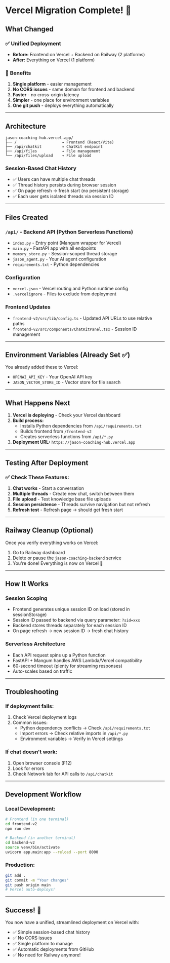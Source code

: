 # Vercel Migration Complete! 🚀

## What Changed

### ✅ **Unified Deployment**
- **Before:** Frontend on Vercel + Backend on Railway (2 platforms)
- **After:** Everything on Vercel (1 platform)

### 🎯 **Benefits**
1. **Single platform** - easier management
2. **No CORS issues** - same domain for frontend and backend
3. **Faster** - no cross-origin latency
4. **Simpler** - one place for environment variables
5. **One git push** - deploys everything automatically

---

## Architecture

```
jason-coaching-hub.vercel.app/
├── /                    → Frontend (React/Vite)
├── /api/chatkit         → ChatKit endpoint
├── /api/files           → File management
└── /api/files/upload    → File upload
```

### Session-Based Chat History
- ✅ Users can have multiple chat threads
- ✅ Thread history persists during browser session
- ✅ On page refresh → fresh start (no persistent storage)
- ✅ Each user gets isolated threads via session ID

---

## Files Created

### `/api/` - Backend API (Python Serverless Functions)
- `index.py` - Entry point (Mangum wrapper for Vercel)
- `main.py` - FastAPI app with all endpoints
- `memory_store.py` - Session-scoped thread storage
- `jason_agent.py` - Your AI agent configuration
- `requirements.txt` - Python dependencies

### Configuration
- `vercel.json` - Vercel routing and Python runtime config
- `.vercelignore` - Files to exclude from deployment

### Frontend Updates
- `frontend-v2/src/lib/config.ts` - Updated API URLs to use relative paths
- `frontend-v2/src/components/ChatKitPanel.tsx` - Session ID management

---

## Environment Variables (Already Set ✅)

You already added these to Vercel:
- `OPENAI_API_KEY` - Your OpenAI API key
- `JASON_VECTOR_STORE_ID` - Vector store for file search

---

## What Happens Next

1. **Vercel is deploying** - Check your Vercel dashboard
2. **Build process:**
   - Installs Python dependencies from `/api/requirements.txt`
   - Builds frontend from `/frontend-v2`
   - Creates serverless functions from `/api/*.py`
3. **Deployment URL:** `https://jason-coaching-hub.vercel.app`

---

## Testing After Deployment

### ✅ Check These Features:
1. **Chat works** - Start a conversation
2. **Multiple threads** - Create new chat, switch between them
3. **File upload** - Test knowledge base file uploads
4. **Session persistence** - Threads survive navigation but not refresh
5. **Refresh test** - Refresh page → should get fresh start

---

## Railway Cleanup (Optional)

Once you verify everything works on Vercel:
1. Go to Railway dashboard
2. Delete or pause the `jason-coaching-backend` service
3. You're done! Everything is now on Vercel 🎉

---

## How It Works

### Session Scoping
- Frontend generates unique session ID on load (stored in sessionStorage)
- Session ID passed to backend via query parameter: `?sid=xxx`
- Backend stores threads separately for each session ID
- On page refresh → new session ID → fresh chat history

### Serverless Architecture
- Each API request spins up a Python function
- FastAPI + Mangum handles AWS Lambda/Vercel compatibility
- 60-second timeout (plenty for streaming responses)
- Auto-scales based on traffic

---

## Troubleshooting

### If deployment fails:
1. Check Vercel deployment logs
2. Common issues:
   - Python dependency conflicts → Check `/api/requirements.txt`
   - Import errors → Check relative imports in `/api/*.py`
   - Environment variables → Verify in Vercel settings

### If chat doesn't work:
1. Open browser console (F12)
2. Look for errors
3. Check Network tab for API calls to `/api/chatkit`

---

## Development Workflow

### Local Development:
```bash
# Frontend (in one terminal)
cd frontend-v2
npm run dev

# Backend (in another terminal)
cd backend-v2
source venv/bin/activate
uvicorn app.main:app --reload --port 8000
```

### Production:
```bash
git add .
git commit -m "Your changes"
git push origin main
# Vercel auto-deploys!
```

---

## Success! 🎉

You now have a unified, streamlined deployment on Vercel with:
- ✅ Simple session-based chat history
- ✅ No CORS issues
- ✅ Single platform to manage
- ✅ Automatic deployments from GitHub
- ✅ No need for Railway anymore!

